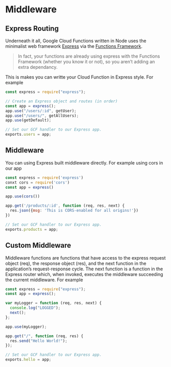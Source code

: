 # Middleware

## Express Routing

Underneath it all, Google Cloud Functions written in Node uses the minimalist web framework [Express](https://github.com/expressjs/express) via the [Functions Framework](https://github.com/GoogleCloudPlatform/functions-framework-nodejs).

> In fact, your functions are already using express with the Functions Framework (whether you know it or not), so you aren’t adding an extra dependancy.

This is makes you can writte your Cloud Function in Express style. For example

```js
const express = require("express");

// Create an Express object and routes (in order)
const app = express();
app.use("/users/:id", getUser);
app.use("/users/", getAllUsers);
app.use(getDefault);

// Set our GCF handler to our Express app.
exports.users = app;
```

## Middleware

You can using Express built middleware directly. For example using cors in our app

```js
const express = require('express')
conxt cors = require('cors')
const app = express()

app.use(cors())

app.get('/products/:id', function (req, res, next) {
  res.json({msg: 'This is CORS-enabled for all origins!'})
})

// Set our GCF handler to our Express app.
exports.products = app;
```

## Custom Middleware

Middleware functions are functions that have access to the express request object (req), the response object (res), and the next function in the application’s request-response cycle. The next function is a function in the Express router which, when invoked, executes the middleware succeeding the current middleware. For example

```js
const express = require("express");
const app = express();

var myLogger = function (req, res, next) {
  console.log("LOGGED");
  next();
};

app.use(myLogger);

app.get("/", function (req, res) {
  res.send("Hello World!");
});

// Set our GCF handler to our Express app.
exports.hello = app;
```
